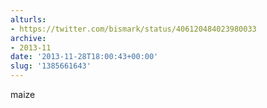 ```yaml
---
alturls:
- https://twitter.com/bismark/status/406120484023980033
archive:
- 2013-11
date: '2013-11-28T18:00:43+00:00'
slug: '1385661643'
---
```


maize

